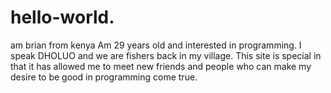# hello-world.
am brian from kenya
Am 29 years old and interested in programming. I speak DHOLUO and we are fishers back in my village. This site is special in that it has allowed me to meet new friends and people who can make my desire to be good in programming come true.
